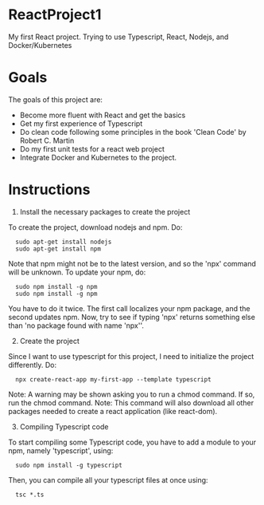 # ReactProject1
My first React project. Trying to use Typescript, React, Nodejs, and Docker/Kubernetes

# Goals
The goals of this project are:
- Become more fluent with React and get the basics
- Get my first experience of Typescript
- Do clean code following some principles in the book 'Clean Code' by Robert C. Martin
- Do my first unit tests for a react web project
- Integrate Docker and Kubernetes to the project.

# Instructions
1. Install the necessary packages to create the project

To create the project, download nodejs and npm. Do:
```
  sudo apt-get install nodejs
  sudo apt-get install npm
```

Note that npm might not be to the latest version, and so the 'npx' command will be unknown. To update your npm, do:
```
  sudo npm install -g npm
  sudo npm install -g npm
```

You have to do it twice. The first call localizes your npm package, and the second updates npm. Now, try to see if typing 'npx' returns something else than 'no package found with name 'npx''.

2. Create the project

Since I want to use typescript for this project, I need to initialize the project differently. Do:
```
  npx create-react-app my-first-app --template typescript
```

Note: A warning may be shown asking you to run a chmod command. If so, run the chmod command.
Note: This command will also download all other packages needed to create a react application (like react-dom).

3. Compiling Typescript code

To start compiling some Typescript code, you have to add a module to your npm, namely 'typescript', using:
```
  sudo npm install -g typescript
```

Then, you can compile all your typescript files at once using:
```
  tsc *.ts
```
